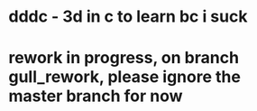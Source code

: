 # dddc - 3d in c to learn bc i suck

# rework in progress, on branch **gull\_rework**, please ignore the master branch for now
